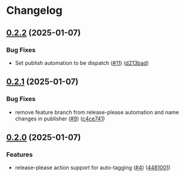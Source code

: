 # Changelog

## [0.2.2](https://github.com/ianms17/pyhcl-fancy/compare/v0.2.1...v0.2.2) (2025-01-07)


### Bug Fixes

* Set publish automation to be dispatch ([#11](https://github.com/ianms17/pyhcl-fancy/issues/11)) ([d213bad](https://github.com/ianms17/pyhcl-fancy/commit/d213bad10664f181aec1c1ce191186a08e0f160e))

## [0.2.1](https://github.com/ianms17/pyhcl-fancy/compare/v0.2.0...v0.2.1) (2025-01-07)


### Bug Fixes

* remove feature branch from release-please automation and name changes in publisher ([#9](https://github.com/ianms17/pyhcl-fancy/issues/9)) ([c4ce741](https://github.com/ianms17/pyhcl-fancy/commit/c4ce7412bb38f9c5b76737492903de755e7a8b1a))

## [0.2.0](https://github.com/ianms17/pyhcl-fancy/compare/0.1.2...v0.2.0) (2025-01-07)


### Features

* release-please action support for auto-tagging ([#4](https://github.com/ianms17/pyhcl-fancy/issues/4)) ([4481001](https://github.com/ianms17/pyhcl-fancy/commit/4481001aaeca56d58e6e446154fc17660eb6f112))
